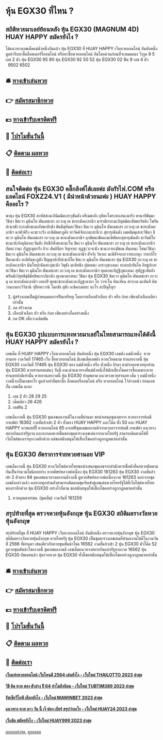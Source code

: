 # หุ้น EGX30 ที่ไหน ?
## สถิติหวยมาเลย์ย้อนหลัง หุ้น EGX30 (MAGNUM 4D) HUAY HAPPY สมัครยังไง ?
ได้แนวทางเลขเด็ดแม่น้ำหนึ่งกันแล้ว หุ้น EGX30 ที่ HUAY HAPPY เว็บหวยออนไลน์ อันดับหนึ่ง ดูแล้วรีบหาซื้อล็อตเตอร์รี่ออนไลน์ หรือหาซื้อหวยออนไลน์ กันโดยด่วนก่อนที่จะหมดแผง
วิ่งรูด 9 5
เลข 2 ตัว หุ้น EGX30 95 90 หุ้น EGX30 92 50 52 หุ้น EGX30 02
ฟัน 9
เลข 4 ตัว           9502 6502

## 🛎 [ทางเข้าเล่นหวย](https://bit.ly/3BG5bNw)
## 👉 [สมัครสมาชิกหวย](https://bit.ly/3BG5bNw)
## 💵 [ทางเข้ารับเครดิตฟรี](https://bit.ly/3C3mvgS)
## 👑 [โปรโมชั่นวันนี้](https://bit.ly/3C3mvgS)
## 📋 [ติดตาม ผลหวย](https://bit.ly/3C3mvgS)
## 📱 [ติดต่อเรา](https://bit.ly/3C3mvgS)

## สนใจติดต่อ หุ้น EGX30 คลิ๊กลิงค์ได้เลยค่ะ มังกัรไฟ.COM หรือแอดไลน์ FOXZ24.V1 ( มีนำหน้าด้วยนะค่ะ ) HUAY HAPPY คืออะไร ?
พาหุง หุ้น EGX30 สะหัสสะมะภินิมมิตะสาวุธันตัง ครีเมขะลัง อุทิตะโฆระสะเสนะมารัง
ทานาทิธัมมะวิธินา ชิตะวา มุนินโท ตันเตชะสา ภะวะตุ เต ชะยะมังคะลานิฯ
มาราติเรกะมะภิยุชฌิตะสัพพะรัตติง โฆรัมปะนาฬะวะกะมักขะมะถัทธะยักขัง
ขันตีสุทันตะวิธินา ชิตะวา มุนินโท ตันเตชะสา ภะวะตุ เต ชะยะมังคะลานิฯ
นาฬาคิริง คะชะวะรัง อะติมัตตะภูตัง ทาวัคคิจักกะมะสะนีวะ สุทารุณันตัง
เมตตัมพุเสกะวิธินา ชิตะวา มุนินโท ตันเตชะสา ภะวะตุ เต ชะยะมังคะลานิฯ
อุกขิตตะขัคคะมะติหัตถะสุทารุณันตัง ธาวันติโยชะนะปะถังคุลิมาละวันตัง
อิทธีภิสังขะตะมะโน ชิตะวา มุนินโท ตันเตชะสา ภะวะตุ เต ชะยะมังคะลานิฯ
กัตตะวานะ กัฏฐะมุทะรัง อิวะ คัพภินียา จิญจายะ ทุฏฐะวะจะนัง ชะนะกายะมัชเฌ
สันเตนะ โสมะวิธินา ชิตะวา มุนินโท ตันเตชะสา ภะวะตุ เต ชะยะมังคะลานิฯ
สัจจัง วิหายะ มะติสัจจะกะวาทะเกตุง วาทาภิโรปิตะมะนัง อะติอันธะภูตัง
ปัญญาปะทีปะชะลิโต ชิตะวา มุนินโท ตันเตชะสา หุ้น EGX30 ภะวะตุ เต ชะยะมังคะลานิฯ
นันโทปะนันทะภุชะคัง วิพุธัง มะหิทธิง ปุตเตนะ เถระภุชะเคนะ ทะมาปะยันโต
อิทธูปะเทสะวิธินา ชิตะวา มุนินโท ตันเตชะสา ภะวะตุ เต ชะยะมังคะลานิฯ
ทุคคาหะทิฏฐิภุชะเคนะ สุทัฏฐะหัตถัง พรัหมังวิสุทธิชุติมิทธิพะกาภิธานัง
ญาณาคะเทนะ วิธินา หุ้น EGX30 ชิตะวา มุนินโท ตันเตชะสา ภะวะตุ เต ชะยะมังคะลานิฯ
เอตาปิ พุทธะชะยะมังคะละอัฏฐะคาถา โย วาจะโน ทินะทิเน สะระเต มะตันที
หิตวานะเนกะวิวิธานิ จุปัททะวานิ โมกขัง สุขัง อะธิคะเมยยะ นะโร สะปัญโญฯ
1. ผู้สร้างเกมเป็นผู้กำหนดผลการปั่นเหรียญ โดยการเลือกตัวเลือก หัว หรือ ก้อย เพียงตัวเลือกเดียวเท่านั้น
2. กด สร้างเกม
3. เลือกตัวเลือก หัว หรือ ก้อย เพียงอย่างใดอย่างหนึ่ง
4. กด OK เพื่อวางเดิมพัน

## หุ้น EGX30 รูปแบบการแทงหวยมาเลย์ในไทยสามารถแทงได้ดังนี้ HUAY HAPPY สมัครยังไง ?
เลขเด็ด ที่ HUAY HAPPY เว็บหวยออนไลน์ อันดับหนึ่ง หุ้น EGX30 เลขดัง แม่น้ำหนึ่ง  หวยฮานอย งวดวันที่ 17465
เว็บ ซื้อหวยออนไลน์ มีเลขเด็ดเลขดัง หวยเวียดนาม ฮานอยงวดนี้ หุ้น EGX30 งวดวันที่ 17465 หุ้น EGX30 ของ แม่น้ำหนึ่ง หรือ น้ำหนึ่ง ภิรดา มาฝากคอหวยทุกท่าน หุ้น EGX30 หวยฮานอยแม่นๆ วันนี้ แนะนำแนวทางที่แม่น้ำหนึ่งให้นักเสี่ยงโชคควรซื้อเฉพาะหวยฮานอยปกติเท่านั้น หวยอานอยงวดนี้ หุ้น EGX30 ห้ามพลาด แนวทางหวยฮานอย เด็ด ๆ แม่น้ำหนึ่งงวดนี้จะเป็นเลขอะไร ดูแล้วอย่าลืมหาซื้อ ล็อตเตอรี่ออนไลน์ หรือ หวยออนไลน์ ไว้ล่วงหน้า ก่อนเลขอั้น เลขเต็ม นะคะ
1. เลข 2 ตัว 28 29 25
2. เม็ดเดียว 26 426
3. เลขฟัน 2

เลขเด็ดงวดนี้ หุ้น EGX30 ชุดเลขผลงานดีในงวดที่ผ่านมา ขอนำเสนอชุดเลขจาก หวยอาจารย์เมธี กาแฟดำ 16362 งวดที่แล้วเข้า 2 ตัว ทั้งตรง HUAY HAPPY และโต๊ด ทั้ง 50 และ HUAY HAPPY หวยแฮปปี้ หวยออนไลน์ 65 แจกฟรีชุดเลขผลงานดีจากหวยอาจารย์เมธี กาแฟดำ แนวทางสลากกินแบ่งรัฐบาล และหากคอหวยชื่นชอบชุดตารางเลขเด่นจากหวยไทยรัฐ สามารถติดตามได้ที่เว็บไซต์ของเราทุกงวดอีกด้วย แต่ขอสนับสนุนให้เสี่ยงโชคอย่างถูกกฎหมายเท่านั้น

## หุ้น EGX30 อัตราการจ่ายหวยฮานอย VIP
เลขเด็ดงวดนี้ หุ้น EGX30 ทางเว็บไซต์หวยไทยขอนำเสนอชุดเลขจากสำนักหวยชื่อดังที่คอหวยติดตามกันเป็นจำนวนไม่น้อยอย่าง หวยศิษย์หลวงพ่อเนื่อง หุ้น EGX30 161263 หุ้น EGX30 งวดที่แล้วเข้า 2 ตัวตรง 94 ชุดเลขแนวทางผลงานดีงวดนี้ ดูหวยสิษย์หลวงพ่อเนื่องงวด 161263 นอกจากชุดเลขดังกล่าวแล้ว คอหวยทุกท่านยังสามารถติดตามชุดจับเข้าคู่เลขเด่นหวยไทยรัฐได้ที่เว็บไซต์หวยไทยของเราอีกด้วย หุ้น EGX30 อย่างไรก็ตาม ขอสนับสนุนให้เสี่ยงโชคอย่างถูกกฎหมายเท่านั้น
1. หวยคุณชายรชต. (ชุดเต็ม) งวดวันที่ 161259

## สรุปท้ายที่สุด ตรวจหวยหุ้นอังกฤษ หุ้น EGX30 สถิติผลรางวัลหวยหุ้นอังกฤษ
สรุปท้ายที่สุด ที่ HUAY HAPPY เว็บหวยออนไลน์ อันดับหนึ่ง ตรวจหวยหุ้นอังกฤษ หุ้น EGX30 สถิติผลรางวัลหวยหุ้นอังกฤษ หวยไทยรัฐ หุ้น EGX30 เป็นชุดตารางเลขเด่นที่ทำผลงานได้ดีในงวดวันที่ 2566 ที่ผ่านมา เช่นเดียวกับหวยขุนพันนำโชค 16562 งวดที่แล้วเข้า 2 หุ้น EGX30 ตัวโต๊ด 52 ดูหวยขุนพันนำโชคงวดนี้ ชุดเลขผลงานดี เลขเด็ดแนวทางสลากกินแบ่งรัฐบาลงวด 16562 หุ้น EGX30 อัพเดทแล้ว ลุ้นรวยหวย หุ้น EGX30 ทั้งนี้ขอสนับสนุนให้เสี่ยงโชคอย่างถูกกฎหมายเท่านั้น

## 🛎 [ทางเข้าเล่นหวย](https://bit.ly/3BG5bNw)
## 👉 [สมัครสมาชิกหวย](https://bit.ly/3BG5bNw)
## 💵 [ทางเข้ารับเครดิตฟรี](https://bit.ly/3C3mvgS)
## 👑 [โปรโมชั่นวันนี้](https://bit.ly/3C3mvgS)
## 📋 [ติดตาม ผลหวย](https://bit.ly/3C3mvgS)
## 📱 [ติดต่อเรา](https://bit.ly/3C3mvgS)

#### [เว็บแท่งหวยออนไลน์ เว็บไหนดี 2564 เล่นยังไง - เว็บใหม่ THAILOTTO 2023 ล่าสุด](https://atom.io/themes/เว็บแท่งหวยออนไลน์%20เว็บไหนดี%202564%20เล่นยังไง%20-%20เว็บใหม่%20thailotto%202023%20ล่าสุด)
#### [วิธี คิด หวย สอง ตัวล่าง ปี 64 ทำไมถึงนิยม - เว็บใหม่ TUBTIM389 2023 ล่าสุด](https://atom.io/themes/วิธี%20คิด%20หวย%20สอง%20ตัวล่าง%20ปี%2064%20ทำไมถึงนิยม%20-%20เว็บใหม่%20tubtim389%202023%20ล่าสุด)
#### [รัสเซียวีไอพี เลือกยังไง - เว็บใหม่ MAWINBET 2023 ล่าสุด](https://atom.io/themes/รัสเซียวีไอพี%20เลือกยังไง%20-%20เว็บใหม่%20mawinbet%202023%20ล่าสุด)
#### [แนวทาง หวย ลาว วัน นี้ เจ๊ ฟอง เบียร์ สรุปว่าอะไร - เว็บใหม่ HUAY24 2023 ล่าสุด](https://atom.io/themes/แนวทาง%20หวย%20ลาว%20วัน%20นี้%20เจ๊%20ฟอง%20เบียร์%20สรุปว่าอะไร%20-%20เว็บใหม่%20huay24%202023%20ล่าสุด)
#### [เว็บส้ม สมัครยังไง - เว็บใหม่ HUAY999 2023 ล่าสุด](https://atom.io/themes/เว็บส้ม%20สมัครยังไง%20-%20เว็บใหม่%20huay999%202023%20ล่าสุด)

[ผลบอลล่าสุด](https://siamsport.tv "ผลบอลล่าสุด"), [ดูบอลสด](https://siamsport.tv/ดูบอลสด "ดูบอลสด")